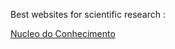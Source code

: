 Best websites for scientific research : <br>

<a href="https://www.nucleodoconhecimento.com.br/"> Nucleo do Conhecimento</a>

